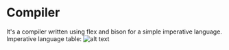 # Compiler

It's a compiler written using flex and bison for a simple imperative language.
Imperative language table:
![alt text](https://github.com/mateuszkochanek/Compiler/imperative-lang-tab.png?raw=true)
